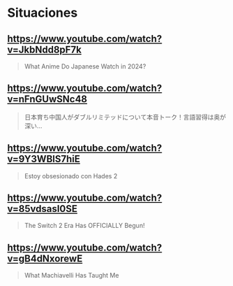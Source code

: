 # Situaciones

## https://www.youtube.com/watch?v=JkbNdd8pF7k

> What Anime Do Japanese Watch in 2024? 
 
## https://www.youtube.com/watch?v=nFnGUwSNc48

> 日本育ち中国人がダブルリミテッドについて本音トーク！言語習得は奥が深い…

## https://www.youtube.com/watch?v=9Y3WBlS7hiE

> Estoy obsesionado con Hades 2

## https://www.youtube.com/watch?v=85vdsasI0SE

> The Switch 2 Era Has OFFICIALLY Begun!

## https://www.youtube.com/watch?v=gB4dNxorewE

> What Machiavelli Has Taught Me
